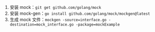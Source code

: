 1. 安装 mock：`git get github.com/golang/mock`
2. 安装 mock-gen：`go install github.com/golang/mock/mockgen@latest`
3. 生成 mock 文件：`mockgen -source=interface.go -destination=mock_interface.go -package=mockExample`